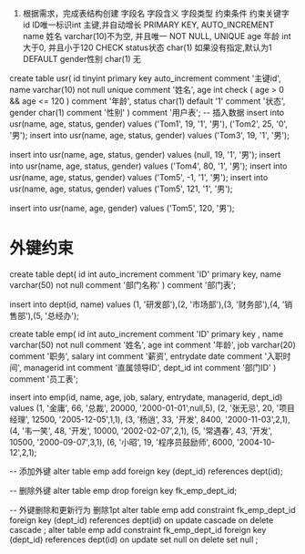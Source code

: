 1. 根据需求，完成表结构创建
字段名 字段含义 字段类型 约束条件            约束关键字
id    ID唯一标识int    主键,并自动增长      PRIMARY KEY, AUTO_INCREMENT
name  姓名   varchar(10)不为空, 并且唯一    NOT NULL, UNIQUE
age   年龄   int      大于0, 并且小于120    CHECK
status状态   char(1)  如果没有指定,默认为1   DEFAULT
gender性别   char(1)  无


create table usr(
    id tinyint primary key auto_increment comment '主键id',
    name varchar(10) not null unique comment '姓名',
    age int check ( age > 0 && age <= 120 ) comment '年龄',
    status char(1) default '1' comment '状态',
    gender char(1) comment '性别'
) comment '用户表';
-- 插入数据
insert into usr(name, age, status, gender) values ('Tom1', 19, '1', '男'), ('Tom2', 25, '0', '男');
insert into usr(name, age, status, gender) values ('Tom3', 19, '1', '男');

insert into usr(name, age, status, gender) values (null, 19, '1', '男');
insert into usr(name, age, status, gender) values ('Tom4', 80, '1', '男');
insert into usr(name, age, status, gender) values ('Tom5', -1, '1', '男');
insert into usr(name, age, status, gender) values ('Tom5', 121, '1', '男');

insert into usr(name, age, gender) values ('Tom5', 120, '男');


# 外键约束
create table dept(
    id int auto_increment comment 'ID' primary key,
    name varchar(50) not null comment '部门名称'
) comment '部门表';

insert into dept(id, name) values (1, '研发部'),(2, '市场部'),(3, '财务部'),(4, '销售部'),(5, '总经办');

create table emp(
    id int auto_increment comment 'ID' primary key ,
    name varchar(50) not null comment '姓名',
    age int comment '年龄',
    job varchar(20) comment '职务',
    salary int comment '薪资',
    entrydate date comment '入职时间',
    managerid int comment '直属领导ID',
    dept_id int comment '部门ID'
) comment '员工表';

insert into emp(id, name, age, job, salary, entrydate, managerid, dept_id) values
    (1, '金庸', 66, '总裁', 20000, '2000-01-01',null,5),
    (2, '张无忌', 20, '项目经理', 12500, '2005-12-05',1,1),
    (3, '杨逍', 33, '开发', 8400, '2000-11-03',2,1),
    (4, '韦一笑', 48, '开发', 10000, '2002-02-07',2,1),
    (5, '常遇春', 43, '开发', 10500, '2000-09-07',3,1),
    (6, '小昭', 19, '程序员鼓励师', 6000, '2004-10-12',2,1);

-- 添加外键
alter table emp
add foreign key (dept_id) references dept(id);

-- 删除外键
alter table emp drop foreign key fk_emp_dept_id;

-- 外键删除和更新行为 删除1pt
alter table emp add constraint fk_emp_dept_id foreign key (dept_id) references dept(id) on update cascade on delete cascade ;
alter table emp add constraint fk_emp_dept_id foreign key (dept_id) references dept(id) on update set null on delete set null ;
